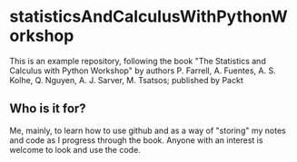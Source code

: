 # statisticsAndCalculusWithPythonWorkshop
This is an example repository, following the book "The Statistics and Calculus with Python Workshop" by authors P. Farrell, A. Fuentes, A. S. Kolhe, Q. Nguyen, A. J. Sarver, M. Tsatsos; published by Packt

## Who is it for?
Me, mainly, to learn how to use github and as a way of "storing" my notes and code as I progress through the book. Anyone with an interest is welcome to look and use the code.
